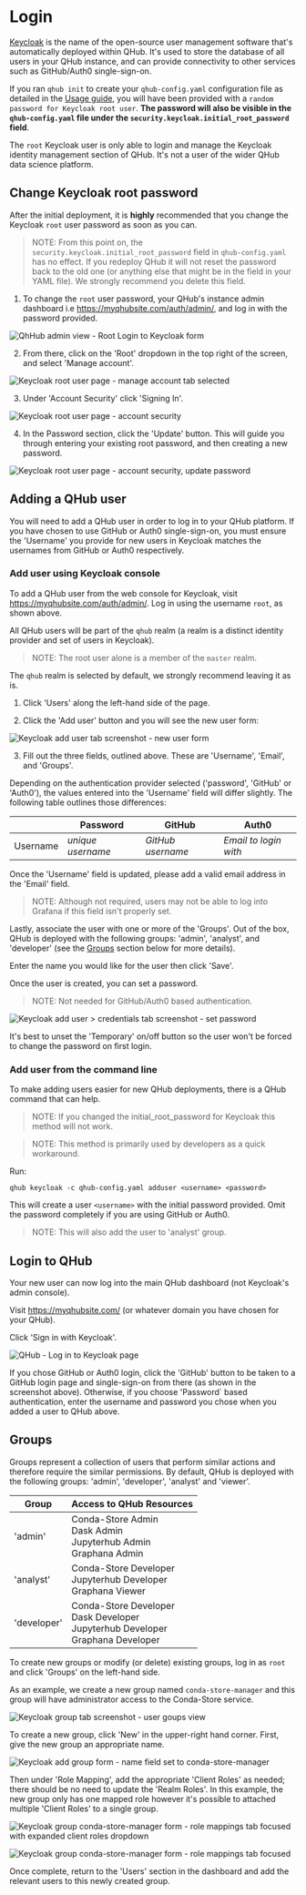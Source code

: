# Login

[Keycloak](https://www.keycloak.org/) is the name of the open-source user management software that's automatically deployed within QHub. It's used to store the database of all
users in your QHub instance, and can provide connectivity to other services such as GitHub/Auth0 single-sign-on.

If you ran `qhub init` to create your `qhub-config.yaml` configuration file as detailed in the [Usage guide](usage.md), you will have been provided with a
`random password for Keycloak root user`. **The password will also be visible in the `qhub-config.yaml` file under the `security.keycloak.initial_root_password` field**.

The `root` Keycloak user is only able to login and manage the Keycloak identity management section of QHub. It's not a user of the wider QHub data science platform.

## Change Keycloak root password

After the initial deployment, it is **highly** recommended that you change the Keycloak `root` user password as soon as you can.

> NOTE: From this point on, the `security.keycloak.initial_root_password` field in `qhub-config.yaml` has no effect. If you redeploy QHub it will not reset the password back to the
> old one (or anything else that might be in the field in your YAML file). We strongly recommend you delete this field.

1. To change the `root` user password, your QHub's instance admin dashboard i.e <https://myqhubsite.com/auth/admin/>, and log in with the password provided.

![QhHub admin view - Root Login to Keycloak form](../images/keycloak_master_login.png)

2. From there, click on the 'Root' dropdown in the top right of the screen, and select 'Manage account'.

![Keycloak root user page - manage account tab selected](../images/keycloak_root_user_manage_account.png)

3. Under 'Account Security' click 'Signing In'.

![Keycloak root user page -  account security](../images/keycloak_root_user_account_security.png)

4. In the Password section, click the 'Update' button. This will guide you through entering your existing root password, and then creating a new password.

![Keycloak root user page -  account security, update password](../images/keycloak_root_user_update_password.png)

## Adding a QHub user

You will need to add a QHub user in order to log in to your QHub platform. If you have chosen to use GitHub or Auth0 single-sign-on, you must ensure the 'Username' you provide for
new users in Keycloak matches the usernames from GitHub or Auth0 respectively.

### Add user using Keycloak console

To add a QHub user from the web console for Keycloak, visit <https://myqhubsite.com/auth/admin/>. Log in using the username `root`, as shown above.

All QHub users will be part of the `qhub` realm (a realm is a distinct identity provider and set of users in Keycloak).

> NOTE: The root user alone is a member of the `master` realm.

The `qhub` realm is selected by default, we strongly recommend leaving it as is.

1. Click 'Users' along the left-hand side of the page.

2. Click the 'Add user' button and you will see the new user form:

![Keycloak add user tab screenshot - new user form ](../images/keycloak_add_users.png)

3. Fill out the three fields, outlined above. These are 'Username', 'Email', and 'Groups'.

Depending on the authentication provider selected ('password', 'GitHub' or 'Auth0'), the values entered into the 'Username' field will differ slightly. The following table outlines
those differences:

|          | Password          | GitHub            | Auth0                 |
| -------- | ----------------- | ----------------- | --------------------- |
| Username | *unique username* | *GitHub username* | *Email to login with* |

Once the 'Username' field is updated, please add a valid email address in the 'Email' field.

> NOTE: Although not required, users may not be able to log into Grafana if this field isn't properly set.

Lastly, associate the user with one or more of the 'Groups'. Out of the box, QHub is deployed with the following groups: 'admin', 'analyst', and 'developer' (see the
[Groups](./login.md#groups) section below for more details).

Enter the name you would like for the user then click 'Save'.

Once the user is created, you can set a password.

> NOTE: Not needed for GitHub/Auth0 based authentication.

![Keycloak add user > credentials tab screenshot - set password](../images/keycloak_user_password.png)

It's best to unset the 'Temporary' on/off button so the user won't be forced to change the password on first login.

### Add user from the command line

To make adding users easier for new QHub deployments, there is a QHub command that can help.

> NOTE: If you changed the initial_root_password for Keycloak this method will not work.

> NOTE: This method is primarily used by developers as a quick workaround.

Run:

```shell
qhub keycloak -c qhub-config.yaml adduser <username> <password>
```

This will create a user `<username>` with the initial password provided. Omit the password completely if you are using GitHub or Auth0.

> NOTE: This will also add the user to 'analyst' group.

## Login to QHub

Your new user can now log into the main QHub dashboard (not Keycloak's admin console).

Visit <https://myqhubsite.com/> (or whatever domain you have chosen for your QHub).

Click 'Sign in with Keycloak'.

![QHub - Log in to Keycloak page](../images/keycloak_qhub_login.png)

If you chose GitHub or Auth0 login, click the 'GitHub' button to be taken to a GitHub login page and single-sign-on from there (as shown in the screenshot above). Otherwise, if you
choose 'Password\` based authentication, enter the username and password you chose when you added a user to QHub above.

## Groups

Groups represent a collection of users that perform similar actions and therefore require the similar permissions. By default, QHub is deployed with the following groups: 'admin',
'developer', 'analyst' and 'viewer'.

| Group       | Access to QHub Resources                                                                    |
| ----------- | ------------------------------------------------------------------------------------------- |
| 'admin'     | Conda-Store Admin <br> Dask Admin <br> Jupyterhub Admin <br> Graphana Admin                 |
| 'analyst'   | Conda-Store Developer <br> Jupyterhub Developer <br> Graphana Viewer                        |
| 'developer' | Conda-Store Developer <br> Dask Developer <br> Jupyterhub Developer <br> Graphana Developer |

To create new groups or modify (or delete) existing groups, log in as `root` and click 'Groups' on the left-hand side.

As an example, we create a new group named `conda-store-manager` and this group will have administrator access to the Conda-Store service.

![Keycloak group tab screenshot - user goups view](../images/keycloak_groups.png)

To create a new group, click 'New' in the upper-right hand corner. First, give the new group an appropriate name.

![Keycloak add group form - name field set to conda-store-manager](../images/keycloak_new_group1.png)

Then under 'Role Mapping', add the appropriate 'Client Roles' as needed; there should be no need to update the 'Realm Roles'. In this example, the new group only has one mapped
role however it's possible to attached multiple 'Client Roles' to a single group.

![Keycloak group conda-store-manager form - role mappings tab focused with expanded client roles  dropdown](../images/keycloak_new_group2.png)

![Keycloak group conda-store-manager form - role mappings tab focused ](../images/keycloak_new_group3.png)

Once complete, return to the 'Users' section in the dashboard and add the relevant users to this newly created group.
